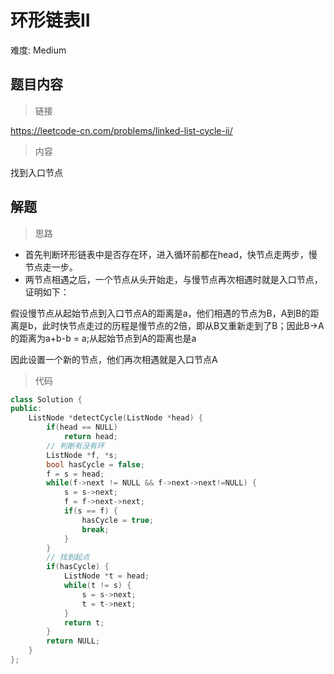 # 环形链表II

难度: Medium

## 题目内容

> 链接

https://leetcode-cn.com/problems/linked-list-cycle-ii/

> 内容

找到入口节点

## 解题

> 思路

- 首先判断环形链表中是否存在环，进入循环前都在head，快节点走两步，慢节点走一步。
- 两节点相遇之后，一个节点从头开始走，与慢节点再次相遇时就是入口节点，证明如下：

假设慢节点从起始节点到入口节点A的距离是a，他们相遇的节点为B，A到B的距离是b，此时快节点走过的历程是慢节点的2倍，即从B又重新走到了B；因此B->A的距离为a+b-b = a;从起始节点到A的距离也是a

因此设置一个新的节点，他们再次相遇就是入口节点A

> 代码

```c++
class Solution {
public:
    ListNode *detectCycle(ListNode *head) {
        if(head == NULL)
            return head;
        // 判断有没有环
        ListNode *f, *s;
        bool hasCycle = false;
        f = s = head;
        while(f->next != NULL && f->next->next!=NULL) {
            s = s->next;
            f = f->next->next;
            if(s == f) {
                hasCycle = true;
                break;
            }
        }
        // 找到起点
        if(hasCycle) {
            ListNode *t = head;
            while(t != s) {
                s = s->next;
                t = t->next;
            }
            return t;
        }
        return NULL;
    }
};
```

